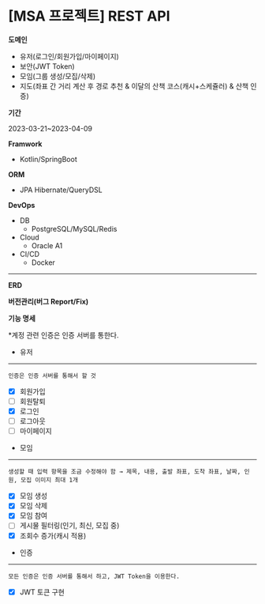 # [MSA 프로젝트] REST API

**도메인**

- 유저(로그인/회원가입/마이페이지)
- 보안(JWT Token)
- 모임(그룹 생성/모집/삭제)
- 지도(좌표 간 거리 계산 후 경로 추천 & 이달의 산책 코스(캐시+스케쥴러) & 산책 인증)

**기간**

2023-03-21~2023-04-09

**Framwork**

- Kotlin/SpringBoot

**ORM**

- JPA Hibernate/QueryDSL

**DevOps**

- DB
    - PostgreSQL/MySQL/Redis
- Cloud
    - Oracle A1
- CI/CD
    - Docker


---

**ERD**

**버전관리(**버그 Report/Fix**)**

**기능 명세**

*계정 관련 인증은 인증 서버를 통한다.

- 유저

---

`인증은 인증 서버를 통해서 할 것`

- [x]  회원가입
- [ ]  회원탈퇴
- [x]  로그인
- [ ]  로그아웃
- [ ]  마이페이지

- 모임

---

`생성할 때 입력 항목을 조금 수정해야 함 → 제목, 내용, 출발 좌표, 도착 좌표, 날짜, 인원, 모집 이미지 최대 1개`

- [x]  모임 생성
- [x]  모임 삭제
- [x]  모임 참여
- [ ]  게시물 필터링(인기, 최신, 모집 중)
- [x]  조회수 증가(캐시 적용)

- 인증

---

`모든 인증은 인증 서버를 통해서 하고, JWT Token을 이용한다.`

- [x]  JWT 토큰 구현